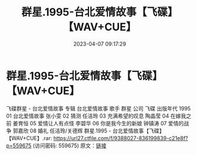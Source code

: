 ﻿---
title: 群星.1995-台北爱情故事【飞碟】【WAV+CUE】
date: 2023-04-07 09:17:29
categories: WAV车载音乐、镜像
tags: 华语中文
---
# 群星.1995-台北爱情故事【飞碟】【WAV+CUE】

飞碟群星 - 台北爱情故事
专辑 台北爱情故事
歌手 群星
公司 飞碟
出版年代 1995
01 台北爱情故事 张小雯
02 猜测 任洁玲
03 充满希望的叹息 陶晶莹
04 在嫁我之前 姜育恒
05 爱情让人有点怪 李碧华
06 你是我今生的新娘 钟镇涛
07 爱情的战争 郭嘉欣
08 婚礼 任洁玲/关德辉
群星.1995 - 台北爱情故事【飞碟】【WAV+CUE】.rar: https://url27.ctfile.com/f/9388027-836199839-c21e8f?p=559675
(访问密码: 559675)
原文：[链接](https://blog.sina.com.cn/s/blog_1647c7e76010311c1.html)